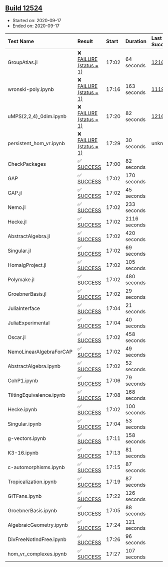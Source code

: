 ## [Build 12524](https://oscarci.mathematik.uni-kl.de/job/oscar/12524/)

* Started on: 2020-09-17
* Ended on: 2020-09-17

| Test Name    | Result | Start | Duration | Last Success | First Failure |
|:-------------|:-------|:------|:---------|:-------------|:--------------|
| GroupAtlas.jl | ❌ [FAILURE (status = 1)](https://oscarci.mathematik.uni-kl.de/job/oscar/12524/artifact/logs/build-12524/GroupAtlas.jl.log) | 17:02 | 64 seconds | [12167](https://oscarci.mathematik.uni-kl.de/job/oscar/12167/) | [12168](https://oscarci.mathematik.uni-kl.de/job/oscar/12168/) |
| wronski-poly.ipynb | ❌ [FAILURE (status = 1)](https://oscarci.mathematik.uni-kl.de/job/oscar/12524/artifact/logs/build-12524/wronski-poly.ipynb.log) | 17:16 | 163 seconds | [11192](https://oscarci.mathematik.uni-kl.de/job/oscar/11192/) | [11193](https://oscarci.mathematik.uni-kl.de/job/oscar/11193/) |
| uMPS(2,2,4)_0dim.ipynb | ❌ [FAILURE (status = 1)](https://oscarci.mathematik.uni-kl.de/job/oscar/12524/artifact/logs/build-12524/uMPS-2-2-4-_0dim.ipynb.log) | 17:20 | 82 seconds | [12167](https://oscarci.mathematik.uni-kl.de/job/oscar/12167/) | [12168](https://oscarci.mathematik.uni-kl.de/job/oscar/12168/) |
| persistent_hom_vr.ipynb | ❌ [FAILURE (status = 1)](https://oscarci.mathematik.uni-kl.de/job/oscar/12524/artifact/logs/build-12524/persistent_hom_vr.ipynb.log) | 17:29 | 30 seconds | unknown | unknown |
| CheckPackages | ✅ [SUCCESS](https://oscarci.mathematik.uni-kl.de/job/oscar/12524/artifact/logs/build-12524/CheckPackages.log) | 17:00 | 82 seconds |  |  |
| GAP | ✅ [SUCCESS](https://oscarci.mathematik.uni-kl.de/job/oscar/12524/artifact/logs/build-12524/GAP.log) | 17:02 | 170 seconds |  |  |
| GAP.jl | ✅ [SUCCESS](https://oscarci.mathematik.uni-kl.de/job/oscar/12524/artifact/logs/build-12524/GAP.jl.log) | 17:02 | 45 seconds |  |  |
| Nemo.jl | ✅ [SUCCESS](https://oscarci.mathematik.uni-kl.de/job/oscar/12524/artifact/logs/build-12524/Nemo.jl.log) | 17:02 | 233 seconds |  |  |
| Hecke.jl | ✅ [SUCCESS](https://oscarci.mathematik.uni-kl.de/job/oscar/12524/artifact/logs/build-12524/Hecke.jl.log) | 17:02 | 2116 seconds |  |  |
| AbstractAlgebra.jl | ✅ [SUCCESS](https://oscarci.mathematik.uni-kl.de/job/oscar/12524/artifact/logs/build-12524/AbstractAlgebra.jl.log) | 17:02 | 420 seconds |  |  |
| Singular.jl | ✅ [SUCCESS](https://oscarci.mathematik.uni-kl.de/job/oscar/12524/artifact/logs/build-12524/Singular.jl.log) | 17:02 | 69 seconds |  |  |
| HomalgProject.jl | ✅ [SUCCESS](https://oscarci.mathematik.uni-kl.de/job/oscar/12524/artifact/logs/build-12524/HomalgProject.jl.log) | 17:02 | 105 seconds |  |  |
| Polymake.jl | ✅ [SUCCESS](https://oscarci.mathematik.uni-kl.de/job/oscar/12524/artifact/logs/build-12524/Polymake.jl.log) | 17:02 | 480 seconds |  |  |
| GroebnerBasis.jl | ✅ [SUCCESS](https://oscarci.mathematik.uni-kl.de/job/oscar/12524/artifact/logs/build-12524/GroebnerBasis.jl.log) | 17:02 | 29 seconds |  |  |
| JuliaInterface | ✅ [SUCCESS](https://oscarci.mathematik.uni-kl.de/job/oscar/12524/artifact/logs/build-12524/JuliaInterface.log) | 17:04 | 21 seconds |  |  |
| JuliaExperimental | ✅ [SUCCESS](https://oscarci.mathematik.uni-kl.de/job/oscar/12524/artifact/logs/build-12524/JuliaExperimental.log) | 17:04 | 40 seconds |  |  |
| Oscar.jl | ✅ [SUCCESS](https://oscarci.mathematik.uni-kl.de/job/oscar/12524/artifact/logs/build-12524/Oscar.jl.log) | 17:02 | 458 seconds |  |  |
| NemoLinearAlgebraForCAP | ✅ [SUCCESS](https://oscarci.mathematik.uni-kl.de/job/oscar/12524/artifact/logs/build-12524/NemoLinearAlgebraForCAP.log) | 17:02 | 49 seconds |  |  |
| AbstractAlgebra.ipynb | ✅ [SUCCESS](https://oscarci.mathematik.uni-kl.de/job/oscar/12524/artifact/logs/build-12524/AbstractAlgebra.ipynb.log) | 17:02 | 52 seconds |  |  |
| CohP1.ipynb | ✅ [SUCCESS](https://oscarci.mathematik.uni-kl.de/job/oscar/12524/artifact/logs/build-12524/CohP1.ipynb.log) | 17:06 | 79 seconds |  |  |
| TiltingEquivalence.ipynb | ✅ [SUCCESS](https://oscarci.mathematik.uni-kl.de/job/oscar/12524/artifact/logs/build-12524/TiltingEquivalence.ipynb.log) | 17:08 | 168 seconds |  |  |
| Hecke.ipynb | ✅ [SUCCESS](https://oscarci.mathematik.uni-kl.de/job/oscar/12524/artifact/logs/build-12524/Hecke.ipynb.log) | 17:02 | 100 seconds |  |  |
| Singular.ipynb | ✅ [SUCCESS](https://oscarci.mathematik.uni-kl.de/job/oscar/12524/artifact/logs/build-12524/Singular.ipynb.log) | 17:04 | 53 seconds |  |  |
| g-vectors.ipynb | ✅ [SUCCESS](https://oscarci.mathematik.uni-kl.de/job/oscar/12524/artifact/logs/build-12524/g-vectors.ipynb.log) | 17:11 | 158 seconds |  |  |
| K3-16.ipynb | ✅ [SUCCESS](https://oscarci.mathematik.uni-kl.de/job/oscar/12524/artifact/logs/build-12524/K3-16.ipynb.log) | 17:13 | 81 seconds |  |  |
| c-automorphisms.ipynb | ✅ [SUCCESS](https://oscarci.mathematik.uni-kl.de/job/oscar/12524/artifact/logs/build-12524/c-automorphisms.ipynb.log) | 17:15 | 87 seconds |  |  |
| Tropicalization.ipynb | ✅ [SUCCESS](https://oscarci.mathematik.uni-kl.de/job/oscar/12524/artifact/logs/build-12524/Tropicalization.ipynb.log) | 17:19 | 87 seconds |  |  |
| GITFans.ipynb | ✅ [SUCCESS](https://oscarci.mathematik.uni-kl.de/job/oscar/12524/artifact/logs/build-12524/GITFans.ipynb.log) | 17:22 | 126 seconds |  |  |
| GroebnerBasis.ipynb | ✅ [SUCCESS](https://oscarci.mathematik.uni-kl.de/job/oscar/12524/artifact/logs/build-12524/GroebnerBasis.ipynb.log) | 17:05 | 88 seconds |  |  |
| AlgebraicGeometry.ipynb | ✅ [SUCCESS](https://oscarci.mathematik.uni-kl.de/job/oscar/12524/artifact/logs/build-12524/AlgebraicGeometry.ipynb.log) | 17:24 | 121 seconds |  |  |
| DivFreeNotIndFree.ipynb | ✅ [SUCCESS](https://oscarci.mathematik.uni-kl.de/job/oscar/12524/artifact/logs/build-12524/DivFreeNotIndFree.ipynb.log) | 17:26 | 96 seconds |  |  |
| hom_vr_complexes.ipynb | ✅ [SUCCESS](https://oscarci.mathematik.uni-kl.de/job/oscar/12524/artifact/logs/build-12524/hom_vr_complexes.ipynb.log) | 17:27 | 107 seconds |  |  |
